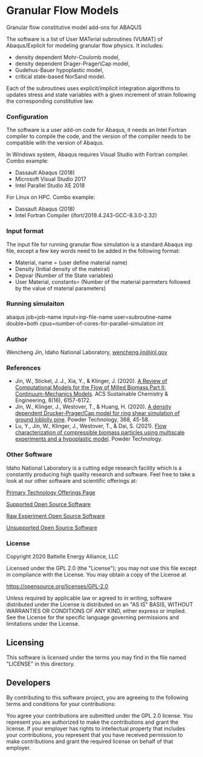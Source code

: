 # Granular Flow Models
Granular flow constitutive model add-ons for ABAQUS  

The software is a list of User MATerial subroutines (VUMAT) of Abaqus/Explicit for modeling granular flow physics.  It includes:
- density dependent Mohr-Coulomb model,
- density dependent Drager-Prager\Cap model,
- Gudehus-Bauer hypoplastic model, 
- critical state-based NorSand model. 

Each of the subroutines uses explicit/implicit integration algorithms to updates stress and state variables with a given increment of strain following the corresponding constitutive law.

### Configuration
The software is a user add-on code for Abaqus, it needs an Intel Fortran compiler to compile the code, and the version of the compiler needs to be compatible with the version of Abaqus. 

In Windows system, Abaqus requires Visual Studio with Fortran compiler. Combo example:
- Dassault Abaqus (2018)
- Microsoft Visual Studio 2017
- Intel Parallel Studio XE 2018

For Linux on HPC. Combo example:
- Dassault Abaqus (2018)
- Intel Fortran Compiler (ifort/2019.4.243-GCC-8.3.0-2.32)

### Input format
The input file for running granular flow simulation is a standard Abaqus inp file, except a few key words need to be added in the  following format:
* Material, name = (user define material name)
* Density (Initial density of the mateiral)
* Depvar (Number of the State variables)
* User Material, constants= (Number of the material parmeters followed by the value of material parameters)

### Running simulaiton
abaqus job=job-name input=inp-file-name user=subroutine-name double=both cpus=number-of-cores-for-parallel-simulation  int

### Author
Wencheng Jin, Idaho National Laboratory, wencheng.jin@inl.gov

### References
 - Jin, W., Stickel, J. J., Xia, Y., & Klinger, J. (2020). [A Review of Computational Models for the Flow of Milled Biomass Part II: Continuum-Mechanics Models](https://doi.org/10.1021/acssuschemeng.0c00412). ACS Sustainable Chemistry & Engineering, 8(16), 6157-6172.
 - Jin, W., Klinger, J., Westover, T., & Huang, H. (2020). [A density dependent Drucker-Prager/Cap model for ring shear simulation of ground loblolly pine](https://doi.org/10.1016/j.powtec.2020.04.038). Powder Technology, 368, 45-58.
 - Lu, Y., Jin, W., Klinger, J., Westover, T., & Dai, S. (2021). [Flow characterization of compressible biomass particles using multiscale experiments and a hypoplastic model](https://doi.org/10.1016/j.powtec.2021.01.027). Powder Technology.

### Other Software
Idaho National Laboratory is a cutting edge research facility which is a constantly producing high quality research and software. Feel free to take a look at our other software and scientific offerings at:

[Primary Technology Offerings Page](https://www.inl.gov/inl-initiatives/technology-deployment)

[Supported Open Source Software](https://github.com/idaholab)

[Raw Experiment Open Source Software](https://github.com/IdahoLabResearch)

[Unsupported Open Source Software](https://github.com/IdahoLabCuttingBoard)

### License

Copyright 2020 Battelle Energy Alliance, LLC

Licensed under the GPL 2.0 (the "License");
you may not use this file except in compliance with the License.
You may obtain a copy of the License at

  https://opensource.org/licenses/GPL-2.0

Unless required by applicable law or agreed to in writing, software
distributed under the License is distributed on an "AS IS" BASIS,
WITHOUT WARRANTIES OR CONDITIONS OF ANY KIND, either express or implied.
See the License for the specific language governing permissions and
limitations under the License.



Licensing
-----
This software is licensed under the terms you may find in the file named "LICENSE" in this directory.


Developers
-----
By contributing to this software project, you are agreeing to the following terms and conditions for your contributions:

You agree your contributions are submitted under the GPL 2.0 license. You represent you are authorized to make the contributions and grant the license. If your employer has rights to intellectual property that includes your contributions, you represent that you have received permission to make contributions and grant the required license on behalf of that employer.